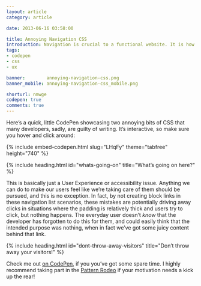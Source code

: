 ```yaml
---
layout: article
category: article

date: 2013-06-16 03:58:00

title: Annoying Navigation CSS
introduction: Navigation is crucial to a functional website. It is how your users find the information they're after; get it right, and your users are happy—get it wrong, and they go insane!
tags:
- codepen
- css
- ux

banner:        annoying-navigation-css.png
banner_mobile: annoying-navigation-css_mobile.png

shorturl: nmwge
codepen: true
comments: true
---
```


Here’s a quick, little CodePen showcasing two annoying bits of CSS that many developers, sadly, are guilty of writing. It’s interactive, so make sure you hover and click around:

{% include embed-codepen.html slug="LHqFy" theme="tabfree" height="740" %}


{% include heading.html id="whats-going-on" title="What’s going on here?" %}

This is basically just a User Experience or accessibility issue. Anything we can do to make our users feel like we’re taking care of them should be pursued, and this is no exception. In fact, by not creating block links in these navigation list scenarios, these mistakes are potentially driving away clicks in situations where the padding is relatively thick and users try to click, but nothing happens. The everyday user doesn’t *know* that the developer has forgotten to do this for them, and could easily think that the intended purpose was nothing, when in fact we’ve got some juicy content behind that link.


{% include heading.html id="dont-throw-away-visitors" title="Don’t throw away your visitors!" %}

Check me out [on CodePen](http://codepen.io/chrisburnell "Chris Burnell on Codepen"), if you you’ve got some spare time. I highly recommend taking part in the [Pattern Rodeo](http://blog.codepen.io/rodeo/ "The Pattern Rodeo") if your motivation needs a kick up the rear!
